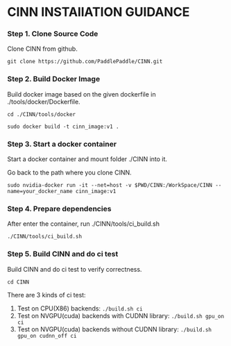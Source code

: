 # CINN INSTAllATION GUIDANCE

### Step 1. Clone Source Code

Clone CINN from github.

`git clone https://github.com/PaddlePaddle/CINN.git`

### Step 2. Build Docker Image

Build docker image based on the given dockerfile in ./tools/docker/Dockerfile.

`cd ./CINN/tools/docker`

`sudo docker build -t cinn_image:v1 .`

### Step 3. Start a docker container

Start a docker container and mount folder ./CINN into it.

Go back to the path where you clone CINN.

`sudo nvidia-docker run -it --net=host -v $PWD/CINN:/WorkSpace/CINN --name=your_docker_name cinn_image:v1`

### Step 4. Prepare dependencies

After enter the container, run ./CINN/tools/ci_build.sh

`./CINN/tools/ci_build.sh`

### Step 5. Build CINN and do ci test

Build CINN and do ci test to verify correctness.

`cd CINN`

There are 3 kinds of ci test:

1. Test on CPU(X86) backends:  `./build.sh ci`
2. Test on NVGPU(cuda) backends with CUDNN library: `./build.sh gpu_on ci`
3. Test on NVGPU(cuda) backends without CUDNN library: `./build.sh gpu_on cudnn_off ci`
